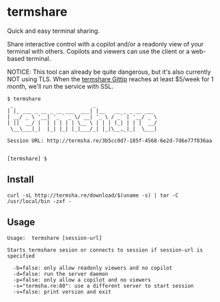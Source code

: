 # termshare

Quick and easy terminal sharing. 

Share interactive control with a copilot and/or a readonly view of your terminal with others. Copilots and viewers can use the client or a web-based terminal.

NOTICE: This tool can already be quite dangerous, but it's also currently NOT using TLS. When the [termshare Gittip](https://www.gittip.com/termshare) reaches at least $5/week for 1 month, we'll run the service with SSL.

```
$ termshare 
 _                          _                    
| |_ ___ _ __ _ __ ___  ___| |__   __ _ _ __ ___ 
| __/ _ \ '__| '_ ` _ \/ __| '_ \ / _` | '__/ _ \
| ||  __/ |  | | | | | \__ \ | | | (_| | | |  __/
 \__\___|_|  |_| |_| |_|___/_| |_|\__,_|_|  \___|

Session URL: http://termsha.re/3b5cc0d7-185f-4568-6e2d-7d6e77f836aa


[termshare] $
```

## Install

```
curl -sL http://termsha.re/download/$(uname -s) | tar -C /usr/local/bin -zxf -
```

## Usage

```
Usage:  termshare [session-url]

Starts termshare sesion or connects to session if session-url is specified

  -b=false: only allow readonly viewers and no copilot
  -d=false: run the server daemon
  -p=false: only allow a copilot and no viewers
  -s="termsha.re:80": use a different server to start session
  -v=false: print version and exit
```
